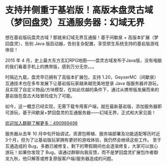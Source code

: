 # 支持并侧重于基岩版！高版本盘灵古域（梦回盘灵）互通服务器：幻域无界

想在基岩版玩盘灵古域？那就来幻域无界互通服！基于间歇泉 + 高版本扩展（梦回盘灵），告别 Java 版启动器，告别复杂配置，享受原生系统支持的基岩版游戏体验！

2015 年 4 月，史上最大东方玄幻RPG地图——盘灵古域发布于Java版，没有电脑的我们看着手机上的携带版，感到万分无奈。。。

时隔近九载，盘灵早已拥有了高版本扩展包，支持 1.20，GeyserMC（间歇泉）互通技术也在多年发展下让基岩版玩家越来越完美地登录 Java 版服务器并游玩，且实现了自定义物品/方块模型，在如此优越的条件下，通过从携带版发展而来的基岩版在盘古大陆冒险成为了可能。

如今，这一概念已经实现，无需下载专用客户端，就在最新基岩版，添加服务器即可游玩，基于间歇泉+梦回盘灵的互通服务器——幻域无界，正式和大家见面！

[欢迎加入群聊了解更多：490989498](http://qm.qq.com/cgi-bin/qm/qr?_wv=1027&k=u-2TAVjwWtIzDYbrhwvNlNP1UvMoCSIW&authKey=QFJ01YC%2BpvDFnqX4F7qLcoG6WMNsjex9%2FCZwN%2FkemXjNpnhHRhvqGl7t7i0pLCvz&noverify=0&group_code=490989498)

服务器从去年 10 月中旬开始调试，资源包移植、服务端部署及功能适配等历时近3个月，但为了让基岩版玩家拥有更好的游戏体验，我仍然会继续这些工作。
至于互通造成的 Bug，多数已被修复，剩下的寒假期间也会逐渐修复，大家可以放心游玩！如果你发现了 Bug，请通过群聊向我反馈，而不是梦回盘灵扩展包作者御龙九秋，他只解答或修复原版客户端/服务器造成的问题。